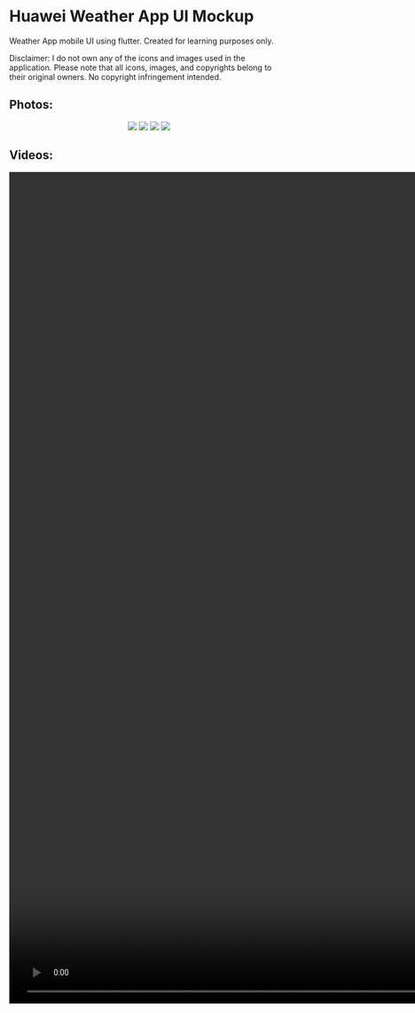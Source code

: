 # Huawei Weather App UI Mockup

Weather App mobile UI using flutter. Created for learning purposes only.

Disclaimer: I do not own any of the icons and images used in the application. Please note that all icons, images, and copyrights belong to their original owners. No copyright infringement intended.

## Photos:
<p align="center">
<img src="https://user-images.githubusercontent.com/94532348/207019773-575014b8-536c-40f9-a491-3f81e1c0e934.png"/>
<img src="https://user-images.githubusercontent.com/94532348/207019783-5fe582d5-1717-4633-8b8e-9644387b7d37.png"/>
<img src="https://user-images.githubusercontent.com/94532348/207019798-9eca5366-446d-4c9c-b529-b763f5b63054.png"/>
<img src="https://user-images.githubusercontent.com/94532348/207019807-0c6a0785-c5ba-4657-8835-00664ebfd509.png"/>
</p>
  
## Videos:
<div align="center">
  <video src="https://user-images.githubusercontent.com/94532348/207108815-9cdfd171-a756-47c3-abf5-56ffc01b5519.mp4" height=1500>
  </video>
</div>
